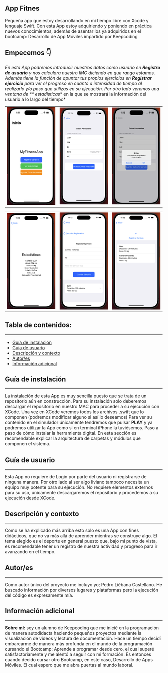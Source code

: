 
## App Fitnes
Pequeña app que estoy desarrollando en mi tiempo libre con Xcode y lenguaje Swift.
Con esta App estoy adquiriendo y poniendo en práctica nuevos conocimientos, además de asentar los ya adquiridos en el bootcamp: Desarrollo de App Móviles impartido por Keepcoding

## Empecemos 👇

*En esta App podremos introducir nuestros datos como usuario en **Registro de usuario** y nos calculara nuestro IMC diciendo en que rango estamos. Además tiene la función de apuntar tus propios ejercicios en **Registrar ejercicio** para ver el progreso en cuanto a intensidad de tiempo al realizarlo y/o peso que utilizas en su ejecución.  Por otro lado veremos una ventana de ** estadísticas**  en la que se mostrará la información del usuario a lo largo del tiempo*

<table>
  <tr>
    <td><img src="https://github.com/Castellano46/AppFitness/blob/main/Imagenes%20V1.0/1.png" width="300" /></td>
    <td><img src="https://github.com/Castellano46/AppFitness/blob/main/Imagenes%20V1.0/2.png" width="300" /></td>
    <td><img src="https://github.com/Castellano46/AppFitness/blob/main/Imagenes%20V1.0/3.png" width="300" /></td>
  </tr>
</table>
<table>
  <tr>
    <td><img src="https://github.com/Castellano46/AppFitness/blob/main/Imagenes%20V1.0/4.png" width="300" /></td>
    <td><img src="https://github.com/Castellano46/AppFitness/blob/main/Imagenes%20V1.0/5.png" width="300" /></td>
    <td><img src="https://github.com/Castellano46/AppFitness/blob/main/Imagenes%20V1.0/6.png" width="300" /></td>
  </tr>
</table>

## Tabla de contenidos:
---

- [Guía de instalación](#guía-de-instalación)
- [Guía de usuario](#guía-de-usuario)
- [Descripción y contexto](#descripción-y-contexto)
- [Autor/es](#autores)
- [Información adicional](#información-adicional)

## Guía de instalación
---

La instalación de esta App es muy sencilla puesto que se trata de un repositorio aún en construcción. 
Para su instalación solo deberemos descargar el repositorio en nuestro MAC para proceder a su ejecución con XCode.
Una vez en XCode veremos todos los archivos .swift que lo componen (podremos modificar alguno si así lo deseamos)
Para ver su contenido en el simulador únicamente tendremos que pulsar **PLAY** y ya podremos utilizar la App como si en terminal iPhone la tuviésemos. 
Paso a paso de cómo instalar la herramienta digital. En esta sección es recomendable explicar la arquitectura de carpetas y módulos que componen el sistema.

## Guía de usuario
---
Esta App no requiere de Login por parte del usuario ni registrarse de ninguna manera.
Por otro lado al ser algo liviano tampoco necesita un equipo muy potente para su ejecución.
No requiere elementos externos para su uso, únicamente descargaremos el repositorio y procedemos a su ejecución desde XCode.

## Descripción y contexto
---
Como se ha explicado más arriba esto solo es una App con fines didácticos, que no va más allá  de aprender mientras se construye algo. 
El tema elegido es el deporte en general puesto que, bajo mi punto de vista, es recomendable tener un registro de nuestra actividad y progreso para ir avanzando en el tiempo.

## Autor/es
---
Como autor único del proyecto me incluyo yo; Pedro Liébana Castellano. He buscado información por diversos lugares y plataformas pero la ejecución del código es expresamente mía.

## Información adicional
---
**Sobre mí:**  soy un alumno de Keepcoding que me inicié en la programación de manera autodidacta haciendo pequeños proyectos mediante la visualización de videos y lectura de documentación.
Hace un tiempo decidí embarcarme de manera más profunda en el mundo de la programación cursando el Bootcamp: Aprende a programar desde cero, el cual superé satisfactoriamente y me alentó a seguir con mi formación. Es entonces cuando decido cursar otro Bootcamp, en este caso, Desarrollo de Apps Móviles. El cual espero que me abra puertas al mundo laboral. 

